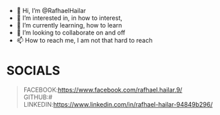 - 👋 Hi, I’m @RafhaelHailar
- 👀 I’m interested in, in how to interest,
- 🌱 I’m currently learning, how to learn
- 💞️ I’m looking to collaborate on and off
- 📫 How to reach me, I am not that hard to reach

# SOCIALS
> FACEBOOK:https://www.facebook.com/rafhael.hailar.9/ <br/>
> GITHUB:# </br>
> LINKEDIN:https://www.linkedin.com/in/rafhael-hailar-94849b296/

<!---
RafhaelHailar/RafhaelHailar is a ✨ special ✨ repository because its `README.md` (this file) appears on your GitHub profile.
You can click the Preview link to take a look at your changes.
--->
